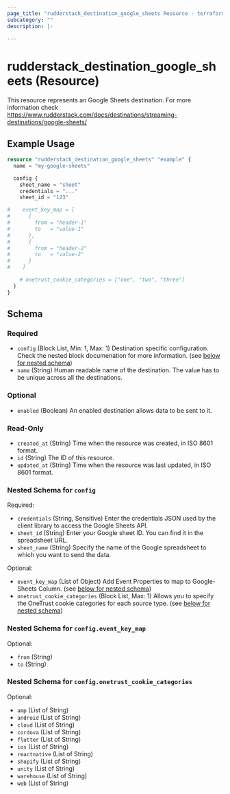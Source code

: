 ```yaml
---
page_title: "rudderstack_destination_google_sheets Resource - terraform-provider-rudderstack"
subcategory: ""
description: |-
  
---
```


# rudderstack_destination_google_sheets (Resource)

This resource represents an Google Sheets destination. For more information check 
https://www.rudderstack.com/docs/destinations/streaming-destinations/google-sheets/

## Example Usage

```terraform
resource "rudderstack_destination_google_sheets" "example" {
  name = "my-google-sheets"

  config {
    sheet_name = "sheet"
    credentials = "..."
    sheet_id = "123"

#    event_key_map = [
#      {
#        from = "header-1"
#        to   = "value-1"
#      },
#      {
#        from = "header-2"
#        to   = "value-2"
#      }
#    ]

    # onetrust_cookie_categories = ["one", "two", "three"]
  }
}
```

<!-- schema generated by tfplugindocs -->
## Schema

### Required

- `config` (Block List, Min: 1, Max: 1) Destination specific configuration. Check the nested block documenation for more information. (see [below for nested schema](#nestedblock--config))
- `name` (String) Human readable name of the destination. The value has to be unique across all the destinations.

### Optional

- `enabled` (Boolean) An enabled destination allows data to be sent to it.

### Read-Only

- `created_at` (String) Time when the resource was created, in ISO 8601 format.
- `id` (String) The ID of this resource.
- `updated_at` (String) Time when the resource was last updated, in ISO 8601 format.

<a id="nestedblock--config"></a>
### Nested Schema for `config`

Required:

- `credentials` (String, Sensitive) Enter the credentials JSON used by the client library to access the Google Sheets API.
- `sheet_id` (String) Enter your Google sheet ID. You can find it in the spreadsheet URL.
- `sheet_name` (String) Specify the name of the Google spreadsheet to which you want to send the data.

Optional:

- `event_key_map` (List of Object) Add Event Properties to map to Google-Sheets Column. (see [below for nested schema](#nestedatt--config--event_key_map))
- `onetrust_cookie_categories` (Block List, Max: 1) Allows you to specify the OneTrust cookie categories for each source type. (see [below for nested schema](#nestedblock--config--onetrust_cookie_categories))

<a id="nestedatt--config--event_key_map"></a>
### Nested Schema for `config.event_key_map`

Optional:

- `from` (String)
- `to` (String)


<a id="nestedblock--config--onetrust_cookie_categories"></a>
### Nested Schema for `config.onetrust_cookie_categories`

Optional:

- `amp` (List of String)
- `android` (List of String)
- `cloud` (List of String)
- `cordova` (List of String)
- `flutter` (List of String)
- `ios` (List of String)
- `reactnative` (List of String)
- `shopify` (List of String)
- `unity` (List of String)
- `warehouse` (List of String)
- `web` (List of String)
